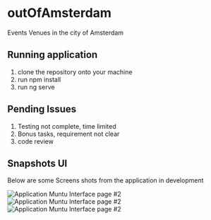 # outOfAmsterdam

Events Venues in the city of Amsterdam


## Running application

1. clone the repository onto your machine
2. run npm install
3. run ng serve

## Pending Issues
1. Testing not complete, time limited
2. Bonus tasks, requirement not clear
3. code review

## Snapshots UI

 Below are some Screens shots from the application in development

![ Application Muntu Interface page #2 ](https://github.com/LINOSNCHENA/outOfAmsterdam/blob/master/amsterdam/src/assets/page%20(1).png)
![ Application Muntu Interface page #2 ](https://github.com/LINOSNCHENA/outOfAmsterdam/blob/master/amsterdam/src/assets/page%20(2).png)
![ Application Muntu Interface page #2 ](https://github.com/LINOSNCHENA/outOfAmsterdam/blob/master/amsterdam/src/assets/page%20(3).png)
